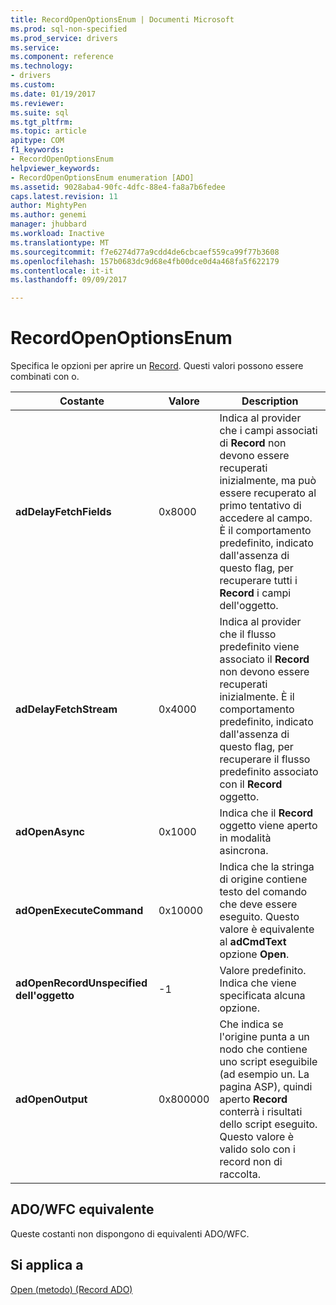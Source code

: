 ```yaml
---
title: RecordOpenOptionsEnum | Documenti Microsoft
ms.prod: sql-non-specified
ms.prod_service: drivers
ms.service: 
ms.component: reference
ms.technology:
- drivers
ms.custom: 
ms.date: 01/19/2017
ms.reviewer: 
ms.suite: sql
ms.tgt_pltfrm: 
ms.topic: article
apitype: COM
f1_keywords:
- RecordOpenOptionsEnum
helpviewer_keywords:
- RecordOpenOptionsEnum enumeration [ADO]
ms.assetid: 9028aba4-90fc-4dfc-88e4-fa8a7b6fedee
caps.latest.revision: 11
author: MightyPen
ms.author: genemi
manager: jhubbard
ms.workload: Inactive
ms.translationtype: MT
ms.sourcegitcommit: f7e6274d77a9cdd4de6cbcaef559ca99f77b3608
ms.openlocfilehash: 157b0683dc9d68e4fb00dce0d4a468fa5f622179
ms.contentlocale: it-it
ms.lasthandoff: 09/09/2017

---
```

# <a name="recordopenoptionsenum"></a>RecordOpenOptionsEnum
Specifica le opzioni per aprire un [Record](../../../ado/reference/ado-api/record-object-ado.md). Questi valori possono essere combinati con o.  
  
|Costante|Valore|Description|  
|--------------|-----------|-----------------|  
|**adDelayFetchFields**|0x8000|Indica al provider che i campi associati di **Record** non devono essere recuperati inizialmente, ma può essere recuperato al primo tentativo di accedere al campo. È il comportamento predefinito, indicato dall'assenza di questo flag, per recuperare tutti i **Record** i campi dell'oggetto.|  
|**adDelayFetchStream**|0x4000|Indica al provider che il flusso predefinito viene associato il **Record** non devono essere recuperati inizialmente. È il comportamento predefinito, indicato dall'assenza di questo flag, per recuperare il flusso predefinito associato con il **Record** oggetto.|  
|**adOpenAsync**|0x1000|Indica che il **Record** oggetto viene aperto in modalità asincrona.|  
|**adOpenExecuteCommand**|0x10000|Indica che la stringa di origine contiene testo del comando che deve essere eseguito. Questo valore è equivalente al **adCmdText** opzione **Open**.|  
|**adOpenRecordUnspecified dell'oggetto**|-1|Valore predefinito. Indica che viene specificata alcuna opzione.|  
|**adOpenOutput**|0x800000|Che indica se l'origine punta a un nodo che contiene uno script eseguibile (ad esempio un. La pagina ASP), quindi aperto **Record** conterrà i risultati dello script eseguito. Questo valore è valido solo con i record non di raccolta.|  
  
## <a name="adowfc-equivalent"></a>ADO/WFC equivalente  
 Queste costanti non dispongono di equivalenti ADO/WFC.  
  
## <a name="applies-to"></a>Si applica a  
 [Open (metodo) (Record ADO)](../../../ado/reference/ado-api/open-method-ado-record.md)

